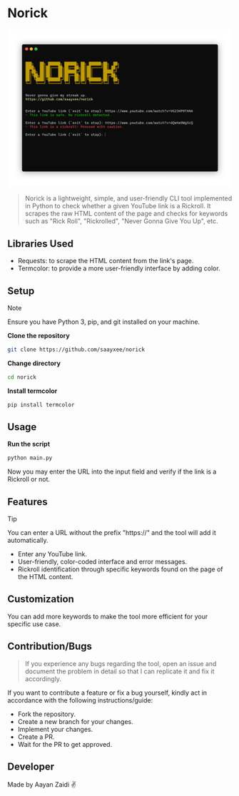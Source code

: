 # Norick
![Mockup image of a CLI (assumingly macOS/zsh) demonstrating the use of the tool](https://github.com/saayxee/norick/blob/main/assets/CLI.jpg?raw=true)
> Norick is a lightweight, simple, and user-friendly CLI tool implemented in Python to check whether a given YouTube link is a Rickroll. It scrapes the raw HTML content of the page and checks for keywords such as "Rick Roll", "Rickrolled", "Never Gonna Give You Up", etc.

## Libraries Used
- Requests: to scrape the HTML content from the link's page.
- Termcolor: to provide a more user-friendly interface by adding color.

## Setup
> [!NOTE]  
> Ensure you have Python 3, pip, and git installed on your machine.

**Clone the repository**

```bash
git clone https://github.com/saayxee/norick
```

**Change directory**

```bash
cd norick
```

**Install termcolor**  

```bash
pip install termcolor
```

## Usage
**Run the script**
```bash
python main.py
```

Now you may enter the URL into the input field and verify if the link is a Rickroll or not.

## Features
> [!TIP]  
> You can enter a URL without the prefix "https://" and the tool will add it automatically.
- Enter any YouTube link.
- User-friendly, color-coded interface and error messages. 
- Rickroll identification through specific keywords found on the page of the HTML content.


## Customization
You can add more keywords to make the tool more efficient for your specific use case.

## Contribution/Bugs
> If you experience any bugs regarding the tool, open an issue and document the problem in detail so that I can replicate it and fix it accordingly.

If you want to contribute a feature or fix a bug yourself, kindly act in accordance with the following instructions/guide:
- Fork the repository.
- Create a new branch for your changes.
- Implement your changes.
- Create a PR.
- Wait for the PR to get approved.

## Developer
Made by Aayan Zaidi ✌️
